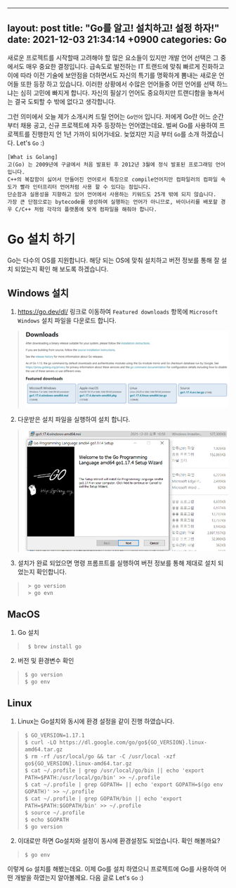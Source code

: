 
---
layout: post
title:  "Go를 알고! 설치하고! 설정 하자!"
date:   2021-12-03 21:34:14 +0900
categories: Go
---
새로운 프로젝트를 시작할때 고려해야 할 많은 요소들이 있지만 개발 언어 선택은 그 중에서도 매우 중요한 결정입니다.
급속도로 발전하는 IT 트랜드에 맞춰 빠르게 진화하고 이에 따라 이전 기술에 보안점을 더하면서도 자신의 특기를 명확하게 뽐내는 새로운 언어들 또한 등장 하고 있습니다.
이러한 상황에서 수많은 언어들중 어떤 언어를 선택 하느냐는 심히 고민에 빠지게 합니다.
자신의 필살기 언어도 중요하지만 트랜디함을 놓쳐서는 결국 도퇴할 수 밖에 없다고 생각합니다.

그런 의미에서 오늘 제가 소개시켜 드릴 언어는 `Go언어` 입니다.
저에게 Go란 어느 순간부터 채용 공고, 신규 프로젝트에 자주 등장하는 언어였는데요. 벌써 Go를 사용하여 프로젝트를 진행한지 언 1년 가까이 되어가네요.
늦었지만 지금 부터 `Go`를 소개 하겠습니다. Let's `Go` :)

``` 
[What is Golang]
고(Go) 는 2009년에 구글에서 처음 발표된 후 2012년 3월에 정식 발표된 프로그래밍 언어 입니다. 
C++의 복잡함이 싫어서 만들어진 언어로서 특징으로 compile언어지만 컴파일러의 컴파일 속도가 빨라 인터프리터 언어처럼 사용 할 수 있다는 점입니다. 
단순함과 실용성을 지향하고 있어 언어에서 사용하는 키워드도 25개 밖에 되지 않습니다. 
가장 큰 단점으로는 bytecode를 생성하여 실행하는 언어가 아니므로, 바이너리를 배포할 경우 C/C++ 처럼 각각의 플랫폼에 맞게 컴파일을 해줘야 합니다.
```

Go 설치 하기
============= 

Go는 다수의 OS를 지원합니다. 해당 되는 OS에 맞춰 설치하고 버전 정보를 통해 잘 설치 되었는지 확인 해 보도록 하겠습니다.

Windows 설치
------------

1. https://go.dev/dl/ 링크로 이동하여 `Featured downloads` 항목에 `Microsoft Windows` 설치 파일을 다운로드 합니다.

> ![windows_download](../assets/go_windows_down.png)

2. 다운받은 설치 파일을 실행하여 설치 합니다.

> ![windows_download](../assets/go_window_msi.png)
3. 설치가 완료 되었으면 명령 프롬프트를 실행하여 버전 정보를 통해 제대로 설치 되었는지 확인합니다. 

> ``` 
>  > go version
>  > go evn 


MacOS
------

1. Go 설치
> ``` 
>  $ brew install go

2. 버전 및 환경변수 확인
> ``` 
> $ go version
> $ go env


Linux
------

1. Linux는 Go설치와 동시에 환경 설정을 같이 진행 하였습니다. 
> ```
> $ GO_VERSION=1.17.1
> $ curl -LO https://dl.google.com/go/go${GO_VERSION}.linux-amd64.tar.gz
> $ rm -rf /usr/local/go && tar -C /usr/local -xzf go${GO_VERSION}.linux-amd64.tar.gz
> $ cat ~/.profile | grep /usr/local/go/bin || echo 'export PATH=$PATH:/usr/local/go/bin' >> ~/.profile
> $ cat ~/.profile | grep GOPATH= || echo 'export GOPATH=$(go env GOPATH)' >> ~/.profile
> $ cat ~/.profile | grep GOPATH/bin || echo 'export PATH=$PATH:$GOPATH/bin' >> ~/.profile
> $ source ~/.profile
> $ echo $GOPATH
> $ go version

2. 이대로만 하면 Go설치와 설정이 동시에 환경설정도 되었습니다. 확인 해볼까요?
> ```
> $ go env


이렇게 `Go` 설치를 해봤는데요. 이제 Go를 설치 하였으니 프로젝트에 Go를 사용하여 어떤 개발을 하였는지 알아볼께요. 
다음 글로 Let's `Go` :)
